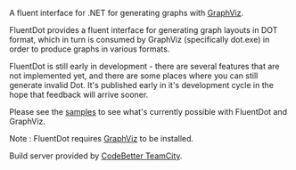 A fluent interface for .NET for generating graphs with [GraphViz](http://www.graphviz.org/).

FluentDot provides a fluent interface for generating graph layouts in DOT format, which in turn is consumed by GraphViz (specifically dot.exe) in order to produce graphs in various formats.

FluentDot is still early in development - there are several features that are not implemented yet, and there are some places where you can still generate invalid Dot. It's published early in it's development cycle in the hope that feedback will arrive sooner.

Please see the [samples](https://github.com/rhanekom/fluentdot/wiki) to see what's currently possible with FluentDot and GraphViz.

Note : FluentDot requires [GraphViz](http://www.graphviz.org/) to be installed.

Build server provided by [CodeBetter TeamCity](http://teamcity.codebetter.com/project.html?projectId=project22).

